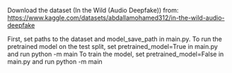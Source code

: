 Download the dataset (In the Wild (Audio Deepfake)) from: https://www.kaggle.com/datasets/abdallamohamed312/in-the-wild-audio-deepfake

First, set paths to the dataset and model_save_path in main.py. 
To run the pretrained model on the test split, set pretrained_model=True in main.py and run python -m main
To train the model, set pretrained_model=False in main.py and run python -m main
